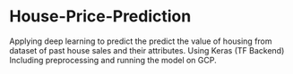 # House-Price-Prediction
Applying deep learning to predict the predict the value of housing from dataset of past house sales and their attributes. Using Keras (TF Backend) Including preprocessing and running the model on GCP.
